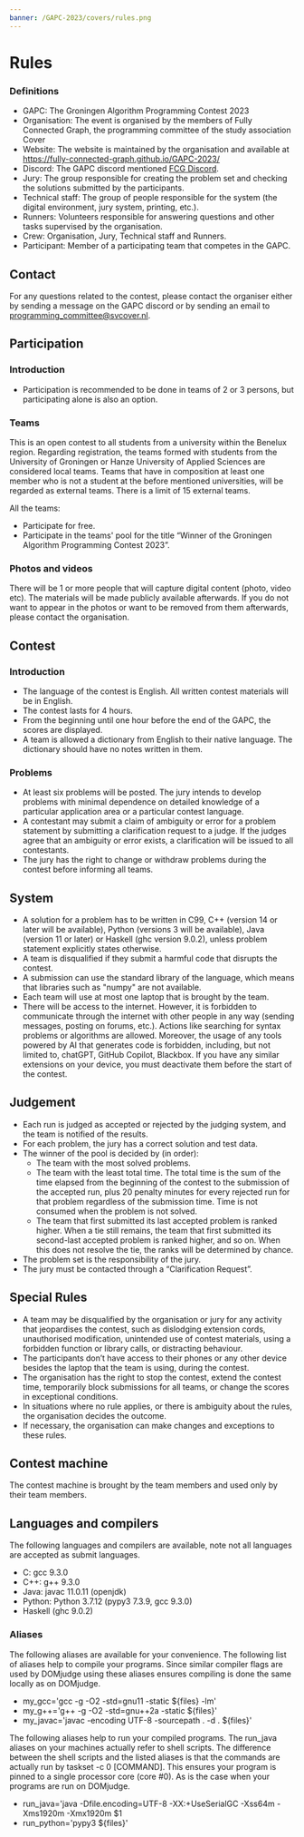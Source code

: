 ```yaml
---
banner: /GAPC-2023/covers/rules.png
---
```


# Rules

### Definitions

* GAPC: The Groningen Algorithm Programming Contest 2023
* Organisation: The event is organised by the members of Fully Connected Graph, the programming committee of the study association Cover
* Website: The website is maintained by the organisation and available at https://fully-connected-graph.github.io/GAPC-2023/
* Discord: The GAPC discord mentioned <a href="https://discord.com/invite/JfzxyBHPsH" target="_blank">FCG Discord</a>.
* Jury: The group responsible for creating the problem set and checking the solutions submitted by the participants.
* Technical staff: The group of people responsible for the system (the digital environment, jury system, printing, etc.).
* Runners: Volunteers responsible for answering questions and other tasks supervised by the organisation.
* Crew: Organisation, Jury, Technical staff and Runners.
* Participant: Member of a participating team that competes in the GAPC.

## Contact

For any questions related to the contest, please contact the organiser either by sending a message on the GAPC discord or by sending an email to programming_committee@svcover.nl.

## Participation

### Introduction

* Participation is recommended to be done in teams of 2 or 3 persons, but participating alone is also an option.

### Teams

This is an open contest to all students from a university within the Benelux region. Regarding registration, the teams formed with students from the University of Groningen or Hanze University of Applied Sciences are considered local teams. Teams that have in composition at least one member who is not a student at the before mentioned universities, will be regarded as external teams. There is a limit of 15 external teams.  

All the teams:
* Participate for free.
* Participate in the teams' pool for the title “Winner of the Groningen Algorithm Programming Contest 2023”.

### Photos and videos

There will be 1 or more people that will capture digital content (photo, video etc). The materials will be made publicly available afterwards. If you do not want to appear in the photos or want to be removed from them afterwards, please contact the organisation.

## Contest

### Introduction 

* The language of the contest is English. All written contest materials will be in English.
* The contest lasts for 4 hours.
* From the beginning until one hour before the end of the GAPC, the scores are displayed.
* A team is allowed a dictionary from English to their native language. The dictionary should have no notes written in them.

### Problems
* At least six problems will be posted. The jury intends to develop problems with minimal dependence on detailed knowledge of a particular application area or a particular contest language.
* A contestant may submit a claim of ambiguity or error for a problem statement by submitting a clarification request to a judge. If the judges agree that an ambiguity or error exists, a clarification will be issued to all contestants.
* The jury has the right to change or withdraw problems during the contest before informing all teams.

## System
* A solution for a problem has to be written in C99, C++ (version 14 or later will be available), Python (versions 3 will be available), Java (version 11 or later) or Haskell (ghc version 9.0.2), unless problem statement explicitly states otherwise. 
* A team is disqualified if they submit a harmful code that disrupts the contest.
* A submission can use the standard library of the language, which means that libraries such as "numpy" are not available.
* Each team will use at most one laptop that is brought by the team.
* There will be access to the internet. However, it is forbidden to communicate through the internet with other people in any way (sending messages, posting on forums, etc.). Actions like searching for syntax problems or algorithms are allowed. Moreover, the usage of any tools powered by AI that generates code is forbidden, including, but not limited to, chatGPT, GitHub Copilot, Blackbox. If you have any similar extensions on your device, you must deactivate them before the start of the contest.

## Judgement
* Each run is judged as accepted or rejected by the judging system, and the team is notified of the results.
* For each problem, the jury has a correct solution and test data.
* The winner of the pool is decided by (in order):
    * The team with the most solved problems.
    * The team with the least total time. The total time is the sum of the time elapsed from the beginning of the contest to the submission of the accepted run, plus 20 penalty minutes for every rejected run for that problem regardless of the submission time. Time is not consumed when the problem is not solved.
    * The team that first submitted its last accepted problem is ranked higher. When a tie still remains, the team that first submitted its second-last accepted problem is ranked higher, and so on. When this does not resolve the tie, the ranks will be determined by chance.
* The problem set is the responsibility of the jury.
* The jury must be contacted through a “Clarification Request”.

## Special Rules 
* A team may be disqualified by the organisation or jury for any activity that jeopardises the contest, such as dislodging extension cords, unauthorised modification, unintended use of contest materials, using a forbidden function or library calls, or distracting behaviour.
* The participants don’t have access to their phones or any other device besides the laptop that the team is using, during the contest.
* The organisation has the right to stop the contest, extend the contest time, temporarily block submissions for all teams, or change the scores in exceptional conditions.
* In situations where no rule applies, or there is ambiguity about the rules, the organisation decides the outcome.
* If necessary, the organisation can make changes and exceptions to these rules.

## Contest machine
The contest machine is brought by the team members and used only by their team members.

## Languages and compilers
The following languages and compilers are available, note not all languages are accepted as submit languages.
* C: gcc 9.3.0
* C++: g++ 9.3.0
* Java: javac 11.0.11 (openjdk)
* Python: Python 3.7.12 (pypy3 7.3.9, gcc 9.3.0)
* Haskell (ghc 9.0.2)

### Aliases
The following aliases are available for your convenience. The following list of aliases help to compile your programs. Since similar compiler flags are used by DOMjudge using these aliases ensures compiling is done the same locally as on DOMjudge.
* my_gcc='gcc -g -O2 -std=gnu11 -static ${files} -lm'
* my_g++='g++ -g -O2 -std=gnu++2a -static ${files}'
* my_javac='javac -encoding UTF-8 -sourcepath . -d . ${files}'

The following aliases help to run your compiled programs. The run_java aliases on your machines actually refer to shell scripts. The difference between the shell scripts and the listed aliases is that the commands are actually run by taskset -c 0 [COMMAND]. This ensures your program is pinned to a single processor core (core #0). As is the case when your programs are run on DOMjudge.
* run_java='java -Dfile.encoding=UTF-8 -XX:+UseSerialGC -Xss64m -Xms1920m -Xmx1920m $1
* run_python='pypy3 ${files}'
